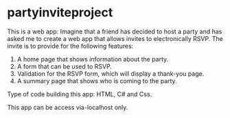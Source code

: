 # partyinviteproject
This is a web app: Imagine that a friend has decided to host a party and has asked me to create a web app that allows invites to electronically RSVP. The invite is to provide for the following features:

1. A home page that shows information about the party. 
2. A form that can be used to RSVP. 
3. Validation for the RSVP form, which will display a thank-you page. 
4. A summary page that shows who is coming to the party. 

Type of code building this app: HTML, C# and Css. 

This app can be access via-localhost only. 
